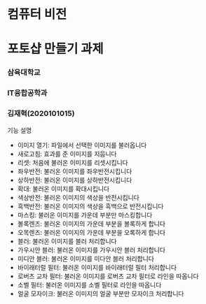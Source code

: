 # 컴퓨터 비전
# 포토샵 만들기 과제

### 삼육대학교
### IT융합공학과
### 김재혁(2020101015)

기능 설명

* 이미지 열기:
  파일에서 선택한 이미지를 불러옵니다
* 새로고침:
  효과를 준 이미지를 지웁니다
* 리셋:
  처음에 불러온 이미지를 리셋시킵니다
* 좌우반전:
  불러온 이미지를 좌우반전시킵니다
* 상하반전:
  불러온 이미지를 상하반전시킵니다
* 확대:
  불러온 이미지를 확대시킵니다
* 색상반전:
  불러온 이미지의 색상을 반전시킵니다
* 흑백반전:
  불러온 이미지의 색상을 흑백으로 반전시킵니다
* 마스킹:
  불러온 이미지를 가운데 부분만 마스킹합니다
* 볼록렌즈:
  불러온 이미지의 가운데 부분을 볼록하게 합니다
* 오목렌즈:
  불러온 이미지의 가운데 부분을 오록하게 합니다
* 블러:
  불러온 이미지를 블러 처리합니다
* 가우시안 블러:
  불러온 이미지를 가우시안 블러 처리합니다
* 미디안 블러:
  불러온 이미지를 미다안 블러 처리합니다
* 바이래터럴 필터:
  불러온 이미지를 바이래터럴 필터 처리합니다
* 로버츠 교차 필터:
  불러온 이미지를 로버츠 교차 필터로 라인을 따옵니다
* 소벨 필터:
  불러온 이미지를 소벨 필터로 라인을 따옵니다
* 얼굴 모자이크:
  불러온 이미지의 얼굴 부분만 모자이크 처리합니다
  
